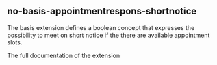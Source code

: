 ## no-basis-appointmentrespons-shortnotice 

The basis extension defines a boolean concept that expresses the possibility to meet on short notice if the there are available appointment slots.<br>  

The full documentation of the extension
